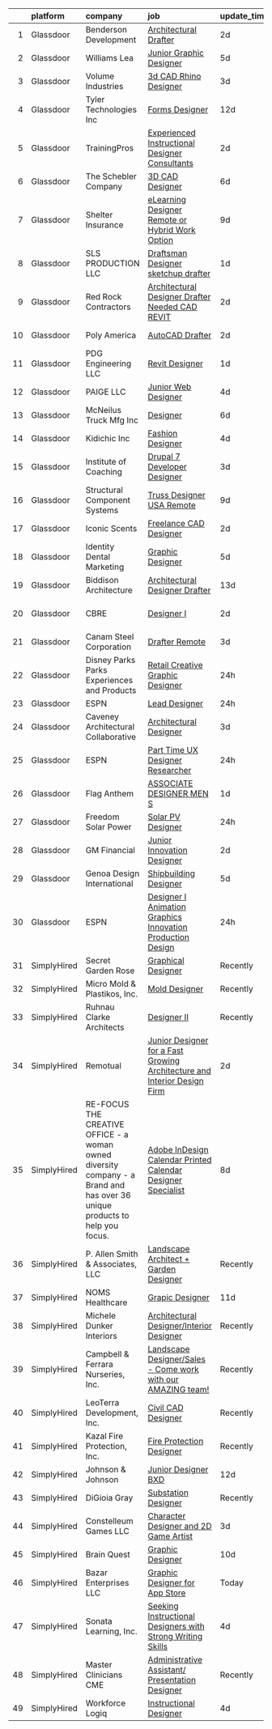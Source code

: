 

|    | platform    | company                                                                                                                     | job                                                                                                                                                                                                                                                                                                                                                                                                                                                                                                                                                                                                                                                                                                                                                                                                                                                                                                                                                                                                                                                                                                                                                                          | update_time   | location          |
|---:|:------------|:----------------------------------------------------------------------------------------------------------------------------|:-----------------------------------------------------------------------------------------------------------------------------------------------------------------------------------------------------------------------------------------------------------------------------------------------------------------------------------------------------------------------------------------------------------------------------------------------------------------------------------------------------------------------------------------------------------------------------------------------------------------------------------------------------------------------------------------------------------------------------------------------------------------------------------------------------------------------------------------------------------------------------------------------------------------------------------------------------------------------------------------------------------------------------------------------------------------------------------------------------------------------------------------------------------------------------|:--------------|:------------------|
|  1 | Glassdoor   | Benderson Development                                                                                                       | [Architectural Drafter](https://www.glassdoor.com/partner/jobListing.htm?pos=106&ao=1110586&s=58&guid=00000181c804600cbbaba66238c8ca7d&src=GD_JOB_AD&t=SR&vt=w&ea=1&cs=1_dfd81fb8&cb=1656918139248&jobListingId=1007977629813&cpc=273888D55B4D9BA3&jrtk=3-0-1g7408o1dkbma801-1g7408o1nkuhv800-03e87549b668ac46--6NYlbfkN0AtlW_omU2Xx3W-19HQ_drmTKCWebiHnmA5lS5PDL5G8byyb_cVqG1ar0xvhWtbDQ9PvLvT8unEUGJ11DXcds3dCz97o3UbsdptjfrFzByw7m4iLLwyLD2qunRyJJxM14joxbrAbLXJxI24P07JLJJJ8carMxvZmZNDJWnEm4iNYZNERQXON_2l3OEq6qOfMwDkSgtxfgQrVjn5y6ECL9VjvyAsRvkaH2_m2R_BqXLVDKVWa27IxKKdxgeYepY-RJuAc6IclpNTZmfngumScolE5OVheSlcqXIVWRD_-kw45ReFUWfun09IpG2sJPNeGDqxcTbg8_dijKuduYaxEYQSN3vu9VKwT8iz6dCToh0w88ko-hJr3GLalulCBqhBPi_Se4C1kVKb4-T2T19jL6imDUwB06rnInogVNKyaztD40xNkJZf_Lcfea7T36gnc0IKo3t-MjizaQFtiCe-N_gN-ojadu4232aCTi1oTN4C2k5hMKR6bjZ3NbtJIa3ZF73sxybYhi0ZxA%3D%3D)                                                                                                                                                                                                                                                                                                 | 2d            | Buffalo, NY       |
|  2 | Glassdoor   | Williams Lea                                                                                                                | [Junior Graphic Designer](https://www.glassdoor.com/partner/jobListing.htm?pos=125&ao=1110586&s=58&guid=00000181c804600cbbaba66238c8ca7d&src=GD_JOB_AD&t=SR&vt=w&cs=1_0562bc2c&cb=1656918139252&jobListingId=1007969808757&cpc=654405A9B1E0A9F5&jrtk=3-0-1g7408o1dkbma801-1g7408o1nkuhv800-053d4a47694d9499--6NYlbfkN0Afw57Q_E86u0n5pDRa3a1ggl-5Y7CLs5OS8nOb7Upq0HshX7XhsFt--UHpKLA3rSJLyTdBv9_wVCJX4_NcCq1HVeYNO4S7SUWHrIN68bpj0rWiAQSH3ncY3oYC-Xw8rD0vh_SRk5YH3z0Oc329qI9UBR0Ca7Wg3SNHTBd-5sFrneZpX1SLS5-1DlzIzgiXJMW1CTVOhcy_PhaAyFLuCEDxb2P_DaRf8A03T44juT2SjeW6eorPR9WfP9w8s4arqtMjAlwN63H3T32MBiZ5uRRZ4IErKNpUdnulXsaVEcACiqzbN42Je54LyHhH0xo4vBb6OyvuG5JMioWekzxGHooZX-DzBaZtTgUNuOhN5qNrQweNQwGz5M8gwBzWH1Ldg5-6qnSyokpqAnRqU38osufNYWbRDCoetGRgRUkG6pnlanEmg_szfIZtG05sX9RITiRIqzbSXE1Y1GRAcmGf4lIQKnMXUwvvvIW39k0iL9pNW5WorRpGYlYsRDki8Z6SywXPFkoU_tRTclHvurN8-UkVnCmISizpg5MB-WnG7V2B-aQxg4ICGrqkceBfvvCIEg54emesWjtte1A-WvDYmhMPaRZEbDfhyf2LS9Q3N6Ch3KbCL99_xSNWcE9oAMUFX3SLj3LwFn0XiMv14lD2VGFWvGkT8gOLcaXd-T7cDrf2VOvctQoVS2ry-d9m78D9vry4aMTXAhjmJnMnMIKmJHIof0rvsBK2cwXvrVFo87i7G1A2gjgJe9A2)                                                                | 5d            | New York, NY      |
|  3 | Glassdoor   | Volume Industries                                                                                                           | [3d CAD Rhino Designer](https://www.glassdoor.com/partner/jobListing.htm?pos=118&ao=1110586&s=58&guid=00000181c804600cbbaba66238c8ca7d&src=GD_JOB_AD&t=SR&vt=w&ea=1&cs=1_20db864c&cb=1656918139250&jobListingId=1007973329376&cpc=C3517E2410EFB392&jrtk=3-0-1g7408o1dkbma801-1g7408o1nkuhv800-8c2d2d17511d5a3b--6NYlbfkN0BM9p8NquiIRslE_MtfCTmDCzs5dxqN04v3tFcwJBPwTV6jP-Cm8doPJB-sx6YnDgOPyWLxUvytiJInFtBI4kxKgpvnXSuNgEpNoyotobw-v_AbIr8aKETw3HKlxIcRIFYIBrBHJSi95xcllT6YhjrhjEZejWhSnIW2AzKBs1ZXoQ5S3N68zjVSpGY8GgIIoxUe_a2iliaXXH4JIED6NHFgKv5W3DktBqTqrzwBGyX_kQ_HAdpRz3vEdiUg56qzFH_-LCp0TYtaR9-DV7pRzdHjmvADTsuPidtpOxA4DtIvHEgZjt6f2h6LPoMouda59hcScEDJTBYpzm270wbjFDJ7mFTR8ZHcU0iKHH_SjMfr_EBI5p8q0dZI2YMq-d4uK5TQKOwr9cYBw2geQ9Bxz1fvF3DLH0ceu8cWmPIVDxPGGsJJBpk9yVetwOn-adn2l_d_2QzpLsN_oebdIpnXynCtUyYPwwJLnYXVzSFWe3wx8001T3agLS_lRBU0PRh98wF3Drrswb-Na0qqQ_ZOQJfW)                                                                                                                                                                                                                                                                                             | 3d            | Gardena, CA       |
|  4 | Glassdoor   | Tyler Technologies  Inc                                                                                                     | [Forms Designer](https://www.glassdoor.com/partner/jobListing.htm?pos=116&ao=1110586&s=58&guid=00000181c804600cbbaba66238c8ca7d&src=GD_JOB_AD&t=SR&vt=w&cs=1_729cf6ce&cb=1656918139249&jobListingId=1007954872380&cpc=281FE6ECBEE2538F&jrtk=3-0-1g7408o1dkbma801-1g7408o1nkuhv800-58d640672f9a0a04--6NYlbfkN0CeE3Wp1M-8tH35RiH3f1Z9bIMggqs9mWwktycFHRXbIf7vsqZ4_y01WCj-t8XukpLVKxMKVCXt3LZwEt6xNknjX8GMCcwP7HPso1GcY6FavkqWOQK-SyMTZOG57uS62JgVjbfkaDNxkPaYZZb1xwXnoxkGDD6_abDWIbz6gZb9h9tIv0fnE9p_sAKqjMEPxFPtNTy2NiP6XBDmvwn6ivybgls1s0qOurK8QV_ulKbrMSTLuFp09L5Uk4ZnSSaj1CwUvtUO8rUf1mOyFLL4znVEFITC2mTwYGIVzvv3jO1Wx0SIDlaQRUFyUsyzN1Btzw0URJyLHwK7_Bxj8Ht9MzuEYB_TwFBaBKKNqEfUMOmFG43zuzLtZ_9_rgSuXIHpLmI4DaC6M2PB5m4WmFspsK8c82BiYiX04SO1uwtuAmN2TdYyyHFF-nqN-T8ixWc2cCjN1kGCqk5X7HrhwMmI2MScVnWZGwKvRRxtA7RIOBXYdUF9hon3ZzTYdl1h5XLyK6A2AM1S0pc1rHLKAbd67rOJKOqJQj8Ejwg%3D)                                                                                                                                                                                                                                                                                           | 12d           | Yarmouth, ME      |
|  5 | Glassdoor   | TrainingPros                                                                                                                | [Experienced Instructional Designer Consultants](https://www.glassdoor.com/partner/jobListing.htm?pos=126&ao=1110586&s=58&guid=00000181c804600cbbaba66238c8ca7d&src=GD_JOB_AD&t=SR&vt=w&ea=1&cs=1_dbbc45e4&cb=1656918139252&jobListingId=1007977043393&cpc=EA19F5B90D514204&jrtk=3-0-1g7408o1dkbma801-1g7408o1nkuhv800-3057115c600563b0--6NYlbfkN0A02nZY7gyQpIz1jIhta4YMl8vMcXaF_Bn9ZNq0UQBvL3OydLdWmJiK_gxk2aZheTRlsGXJ5adKEQ6ATTFIFIEvwBMfjDW3UOyR9x4gPHQjnOm7OZH26BmVRmgnF0Zc6MnO7ckliRx9s1JOZaiwPQvgh0eWr6gjW6IN0dv8767Sq0Drs20_YN8QyzO3e8J3-zaOZMFuN78SUp7YZemxaH9LNxoT_hzbpuPch-BUmL4XlX4Ps_oy54AlqG3vhdS8YvPO_B-puG5Tvtg13cTP3i1bBLkO6xOylI6Ij0HFO1f2YTKKr9YoXRlIwjFwjMPdQ14SWmnJUCukB8WvLkNmC1QFCEZv3ko2WTU80fAV8zG6pb2gvGr5jrHZtWpVRHzPdek8EYffqS0DoA2d8sJ5oT7mOnOpz0LljqzGMK7Q3v8gkAbTZRCYDWxKCYPPN0cp1djoe84u4m0pWcn3NC9LwUe090jMsDhLS4FDj3GQCxRaZfNPsNlYlaecQWmXArrmTmJjBHmny5GzmHDGC7bkYixJssdwN6K2E2k%3D)                                                                                                                                                                                                                                                      | 2d            | Houston, TX       |
|  6 | Glassdoor   | The Schebler Company                                                                                                        | [3D CAD Designer](https://www.glassdoor.com/partner/jobListing.htm?pos=104&ao=1110586&s=58&guid=00000181c804600cbbaba66238c8ca7d&src=GD_JOB_AD&t=SR&vt=w&ea=1&cs=1_9b3b53f5&cb=1656918139247&jobListingId=1007966661740&cpc=9E2D42C2BE7EF0C8&jrtk=3-0-1g7408o1dkbma801-1g7408o1nkuhv800-228343cffe269050--6NYlbfkN0BbKFwzzZ0yLSQjqY_WE9nX1AjSW77FPvXFQZAp_vA_bwF6DfsL4Ag5q9JFx5VnN8K2ge9TvJsCKr-gxBrOCkMlLmm2XDLJU-bKkTUdjioD6Wpo8ePW-y4_6esqQUqNAC6kXcte4f1JjnZOfWiQhWqF-5cBDaQz89SqZsSoPRA91HIsMjvJurnxLRkcbr-gBn-jevvP0M6BLCxyWYz9aW7EoTna7cUvgqIw_MH5VNwPOKXdYC674UrfGj31QtXcUN8l-gocn5XBMNnBmNfMJSamBgSjlLs4uCyC3hH7Tmq-dnW7ER7G4MOCx-cqTuXBwUFqWVoCu7v8yB9pAK9poIEGqAsst3gre5KVHJAEO7nckz-gpdn3ZkRcw5uld1fG1EF9OX2SAanrZlpi2skzHtqB0mrv-N_Cec1ybZ7O1Z1rF0mGGN8Akp3gHNvw9kU5I9_WL_g45cpGIMiZqFWKQTIOfhnA-dV4rMIaduxz1pVXkr0OVYDgZvIKOOMzZ0QLpJ-aC0AoQokyAZfkaYVikxSWIWeY3_rUl-mEDwsdj3hNqIvj2v7h-ikHIczLYKlM2LJDBt3VmAoDQ2q5CXwedZ2Wm2YI2oAWtU43T6-K1WtYGA%3D%3D)                                                                                                                                                                                                       | 6d            | Bettendorf, IA    |
|  7 | Glassdoor   | Shelter Insurance                                                                                                           | [eLearning Designer  Remote or Hybrid Work Option ](https://www.glassdoor.com/partner/jobListing.htm?pos=103&ao=1110586&s=58&guid=00000181c804600cbbaba66238c8ca7d&src=GD_JOB_AD&t=SR&vt=w&cs=1_d7081cc0&cb=1656918139247&jobListingId=1007962257308&cpc=8DF5DC7CA76183CF&jrtk=3-0-1g7408o1dkbma801-1g7408o1nkuhv800-3888a1665dc2ad01--6NYlbfkN0CUckSF80_UAOhu1P5binJj0roGM5qpzQKIeJexlk27IhP2J-RD8E_n73n-92l3hVtRgW-8Lv9sFUe3HJLfJWBRLYdDS6ySQsGodCXo2lCoF6cBTzImH1ghppfKuDOmPO2q9tNhjMZ4XC2_juh-ZMwzNS_c-2VOb9VZKvc3wBZ1FRo6qEU16hlUBq9RrX1cxodUydasOOn6WA04x7blwWsS_Mm5no50oDRpBR1O9PrB0Bgbec6WMtEgkTQ_kH0wsDczlUdvoX5krcqrMVM62trBT6aqtGZFz5tobmjPmTYaCB_rpaYq_KkRfIwtjmdnp1PHceH97aVkBTI3-GeFEr9p36TaR2OemMzh9eeQ1vXs9uP9BBrTPaEiPwtvZpgUKq1kVzp7SxkDMFR-mBgyuoA6qeejUbvUVaV8XZ6fgCvGrjzcfY6NB-pg7LGMqyfbpj0Uq0zS2U4FUCz23DItrPamMMYElPi3qKSbEXppUWNt30e28HKahTbSCfwe6m-RbUvdK0EsPzPivHjWgLkJMOrdrkE2xVhwH2xZWW0x0RlWoP_Vor-sskVu-s10Wnt_TTx91nZXKzJsYOATvhBsOtoLlCmGa62Blmo0kJW7-69HCunGxP3JbUjy_lEA5FWABEuDvUWBByeILjYQA1-wc2boOfxHQF3G0Ow%3D)                                                                                                                        | 9d            | Columbia, MO      |
|  8 | Glassdoor   | SLS PRODUCTION LLC                                                                                                          | [Draftsman Designer  sketchup drafter](https://www.glassdoor.com/partner/jobListing.htm?pos=111&ao=1110586&s=58&guid=00000181c804600cbbaba66238c8ca7d&src=GD_JOB_AD&t=SR&vt=w&ea=1&cs=1_fd93bdfd&cb=1656918139248&jobListingId=1007978729863&cpc=C0B823A4600C5955&jrtk=3-0-1g7408o1dkbma801-1g7408o1nkuhv800-955391a9d1e9614c--6NYlbfkN0BdDHiSlq2TKVYTvK036ioTcRDjelCKzvFOpLFiF--0iXrCtLHoAIe2vYj347kDOx5zsodU5q5e5MXUvjq9L9cV6WnAyaHK5Xazn5qwLQ0rD9e72azffI98BRgaZ6IcRvtmBR3dmGgx7znaTLYDlVmqE4G38DUIpO6IvM2CjmzpdlkJd6lnVkuB8V4U_eFsrjsZK1Lf410KGGRPhMtz_kO1WvbARPJmXerb8k8siyNzzlAlG2RqO_UcTDNOcnLcfAYQlWL8vOekeuEuZJxvsQ7YvhWVCYNJsC1sdiWm-asYs30RWU6ZDgbXg0g899mLuOMuN07pQTlYqXpTvC32XdHn96xUV1n6YRef5eoLKyd0oZocdRLxRZ8Obt8dH7469YV2wNtWiGkCEHE0NhERlzHUpSKW4nm_ezuPwNBCyYSErhry5yWKdEIL3Dm2SLtuHN1KNGbzpOhKhoFnHkdltTr3Z6gn30P8apRJlaBE8zgFMdrlFnklHw5hgLQ_pO3KXi0CKJhpVBWudDoMLTdKQori)                                                                                                                                                                                                                                                                              | 1d            | Las Vegas, NV     |
|  9 | Glassdoor   | Red Rock Contractors                                                                                                        | [Architectural Designer Drafter Needed   CAD   REVIT](https://www.glassdoor.com/partner/jobListing.htm?pos=114&ao=1110586&s=58&guid=00000181c804600cbbaba66238c8ca7d&src=GD_JOB_AD&t=SR&vt=w&ea=1&cs=1_15a60b37&cb=1656918139249&jobListingId=1007977413539&cpc=83BAEFB8A33E57F7&jrtk=3-0-1g7408o1dkbma801-1g7408o1nkuhv800-4f2b3fd6348d6836--6NYlbfkN0ACu_hgM4mYOpGjE6TXudS1eLEYdlotK5aSiNrSIRlNjsl06Sth5X-HpGfU1044nNwN5Tm_jcD8_RxA3zZQKN3EwsUlG9yfCuc_mIpA4cBg1I477zspXV5fJQ6dFzGsDNWj9AoIzUDeOBdeYQftoh-pfWrwjxpGQM98NuZTGZkL2jfZEr65ahBSQhly8bnTL7BBuu-KfNmAAg_uGyqrxpkeFw2V7mqeRzCG1PM4p0LpQKDRCCaeQ0ZJPuymPq-iEi6uHGgmrW4nwlnNBcO41hMJVK8HjyovwcQ17dREX6ryyEat4MTkJdEWOefijbS36nJcDb1-IlJ93Zn4Qnio8zXJPW5FRTTDGOaVdQl9ysOCJHVnhdn7dGj8IMhoGE1pTAD7zVT7SXP3deMheBXDvrs8dEIKr2LzvN2E38Fc9w1MbNmwTL_MvSQ2OfL0EiZIu-3RFxqz8zXFkhbCo3WzNeCMZgq7dGvqbHHyj5JxzJ4hYl-FvphOYGaJxyj3kuThsmdPFqiJmv5awQ%3D%3D)                                                                                                                                                                                                                                                                   | 2d            | Chandler, AZ      |
| 10 | Glassdoor   | Poly America                                                                                                                | [AutoCAD Drafter](https://www.glassdoor.com/partner/jobListing.htm?pos=122&ao=1110586&s=58&guid=00000181c804600cbbaba66238c8ca7d&src=GD_JOB_AD&t=SR&vt=w&ea=1&cs=1_620f091e&cb=1656918139252&jobListingId=1007976837420&cpc=F7A2269C793D5877&jrtk=3-0-1g7408o1dkbma801-1g7408o1nkuhv800-1eda0cd1444db63b--6NYlbfkN0B4nnNbGezqHCfGyX-dgjCUskYRjl7oyGDeYEFNOuB5bgk8xoT48g2N-7wwjRO2bULkq-mgcMDt0EHxQ6cV6EOaL-K9fSvSjt4BR5v_mlIfrTvVpeAlCXTQ_yUbP-dzkQ1P-UALgndAp9tBTLA7S9f0puIfaLIhYZqsFMFtf7orpiZNpggmztrUB0FQC7AdCCOWipzA_J8d69NhesemPwOQhwuRSOqBxOOLqay9mRpAwu_sbdwUXcl__Ml2fWoyCEBPWD3R1ssoEc0IG2yUpvp3TzG2Eg9loZt3ThgQsLmXbZZP5PPo8Hwfk0sulTqln5kvpkqI9e7sSar0iM8RSihmXLX1Bc4Sk24j0RFU1CSxpZj8lzZwm7UWosv13VwIe_QZLEp5UOdQ4x1cchDLZcHXF3SAo8AYwAyIsrTvo7es0w8h87tlMWQFBTr2S0uuda05Gmwu5jz62PDb-iznbKl5OLSyeu3y77LUxwoA1iftNdM6mvUbERk0mePQO1OsbDE7M72I-pX5sw%3D%3D)                                                                                                                                                                                                                                                                                                       | 2d            | Grand Prairie, TX |
| 11 | Glassdoor   | PDG Engineering  LLC                                                                                                        | [Revit Designer](https://www.glassdoor.com/partner/jobListing.htm?pos=120&ao=1110586&s=58&guid=00000181c804600cbbaba66238c8ca7d&src=GD_JOB_AD&t=SR&vt=w&ea=1&cs=1_78fa6ecd&cb=1656918139251&jobListingId=1007978571837&cpc=39A4E8CE329AB187&jrtk=3-0-1g7408o1dkbma801-1g7408o1nkuhv800-84e7e23767aa03e1--6NYlbfkN0BHIfC1zsKGIu0R3teaIu8liT7fbRNLaQeDQfcPJweUK9uUr5EuWDhTByiBL9vJnnbn7oUsCHGEgRDCeUHNLTF8NWpiSc1dBI0BnNLTlvJgsMtLLN_uaBQx97HcY2iubvFSiyccjfQ4FE-8PioKFY8qnTmsw_qz9KnKhZuKvH4eTvWTM85ydss0d7D6K41dpHwbg_7qPzwnfCu54soVsgIG-UfWQk2KJ7Ebmj-0hhQ0cgo3Z-L9ksIzvOMTqiWoGFVav7PlAr_ldw2urkfn3fN7Yr1o2EeACZuoB7VKouR-2YBOlSXm88dWwfpuA7DL7J4liUOuK8h_O49_qPp4XHnqCAITgFfPZvL1RnvN3RbNUl7OhLjbODRTPdh2578QoeYmSvMChynuYSlWnlNbqcJAHqWESSL2MyfUsNT1YuAsbygAml3M9ca7vkQT_sXo7K8LrPn6Nrdp_3gP2BrxqrgIYoSHuRhHUbTkt9wm4dcxYejwsF73ami3)                                                                                                                                                                                                                                                                                                                                    | 1d            | Remote            |
| 12 | Glassdoor   | PAIGE LLC                                                                                                                   | [Junior Web Designer](https://www.glassdoor.com/partner/jobListing.htm?pos=128&ao=1110586&s=58&guid=00000181c804600cbbaba66238c8ca7d&src=GD_JOB_AD&t=SR&vt=w&ea=1&cs=1_d13640ce&cb=1656918139252&jobListingId=1007971053882&cpc=C4A69CCDBB3B9599&jrtk=3-0-1g7408o1dkbma801-1g7408o1nkuhv800-73b2aa60a689d6f6--6NYlbfkN0Bcjj528Dy1LW3oL-pukkcHmmPA2V1efSVPw-U-M28mT0pKb21cFqvxPVrEIRVxEBhbQd3QSRAi2jQNRf5IL7_cEjc5D_7M8vAuWiMJDrdA15UMknI95OR4HQP9MzjY1YAPT6dz_nY7JL7qZAFuvwxHi-rv1yNmZdRVPc23TLlp1obOFdmjF1WNcay7jj39QxVvZ5fN6O-LVe8p5Fa9B8Ghc0ph0eJ_kDnuCGitsdkbudbjUuh7YBzAZxZCrcbhK2RRaYm8QhiSnfnrmWBRFQie_5Dm05i_EwtNgGdRnJ5nZEHZ7doZTJ91dtBetvgkWaCorK5Aftu6ZPrDR9iMbt1HW57FRXrJ7yzsQomuS-2VpZremDsCl7ES_dpvaZxBlIGz_cn-Oeh2Sk7NljWMpY7YRsZn6kqNSWf_1WwuXP48d1qbHYSMTpCCfk5RGS9OAZPhQDfHf6J_g_0RUpu30-w8jPSnOFkzrGXe9uN9ewv81jBtLu0orJLY)                                                                                                                                                                                                                                                                                                                               | 4d            | California        |
| 13 | Glassdoor   | McNeilus Truck   Mfg Inc                                                                                                    | [Designer](https://www.glassdoor.com/partner/jobListing.htm?pos=110&ao=1110586&s=58&guid=00000181c804600cbbaba66238c8ca7d&src=GD_JOB_AD&t=SR&vt=w&cs=1_4727768c&cb=1656918139248&jobListingId=1007966663345&cpc=1F0B4AFDBDED0904&jrtk=3-0-1g7408o1dkbma801-1g7408o1nkuhv800-dad3a371d673ba88--6NYlbfkN0B_uWiDLVYHjQq5Xw-HR6SjakKTnafugaKV-65RffS7lpuvyIU-WhnnUsSYOs_dyOrVttAZ_6-k1d8rurpdd3W499ihjeHnBiFNyYJjQR8Yqd2d2YR1i9VyIxxRhI6SbturRZL-hzqz0y7zdbm_XgEAWWvRGY5qNUYHZTE7wd8K5AGuK5BXfD-uoTeICqwc3Vbr1Dyfdqjhj6vQ-MxPhpTHrriMLbFobuPT30ZISofIcf__-YKRa_WqJ6wr95C685EYhQmZPf0Igu-N1uLaNHOgF9Lk8zhUb1yFQkH2ndiW8qFhddvHuHJUHu5wPNhnQNu5Yh88_L5j-O_n63nUDc_xfMuNlKkWeTS--nQ62grBQzfBQ_1_F4lWJqNXacx3OlN3VHpev-xKhJ4AnBfU0Xk14hnlOewYGnNqrXzinXA9x8x5k8DdZfSGqS1PCReyLrMhEnebAySfmcrS3P9r4IURqiyhTGtpPqj68nOdfj9vwX1P3mT2wXfIb1SpbofJJLGKX3739e-f1bQwasnHKFjjveRKZWNGSXWshwSQadIMvhJSoT2dargRJGq1Y-R0KcjH8QhQbLFNSazXSVWDscKtKG6hsXo_s-K8hOLHF4TVaw%3D%3D)                                                                                                                                                                                                                   | 6d            | Dodge Center, MN  |
| 14 | Glassdoor   | Kidichic Inc                                                                                                                | [Fashion Designer](https://www.glassdoor.com/partner/jobListing.htm?pos=124&ao=1110586&s=58&guid=00000181c804600cbbaba66238c8ca7d&src=GD_JOB_AD&t=SR&vt=w&ea=1&cs=1_1e4ca61e&cb=1656918139252&jobListingId=1007970222840&cpc=5E31031E1AFF45A7&jrtk=3-0-1g7408o1dkbma801-1g7408o1nkuhv800-d9f28969b9bd968b--6NYlbfkN0A6YMi3eT33jJ4SkHYjcqEWZSK7mpERiYvCeR39ukQO0HQujD06Gz8S-diWvdIC72TFbS69zjs16o0PY6aTSV1u1E2_31CRAWlocTKselJC2tqhtjqejxC5ZIoJYbCpnlT844Ujit28JxARW3rZi6zvCa3NT4mOUhOb7ddxEB2TNrSKaSX2-ZeQXuVb9lLYunTxMwXK4JiX4HhM6DAKEBEudd8TWx2yrgLbZ0IWDinrSBCZDGYImXtgNvQ4Gnr5LAXRwmeKH8jHk9-BVeea3KVloEXMKQJYBkYa-cUWJCwsNYUTpQQMovkCHhdntUPgCydqDOEWSRl6WF42TmKGtDkX7phuNIrMwxIJXKQSBDlCxbn36kifDKGmwPVov0axns8AqRJ2GJwecrImlJgnz7c8-ZIMDJAIkmc6IwxyERnwGiHjIj81G0vdYFb3kj3nfvtb1N9o96gQzUAZqk9QH_tdABzBHSwu0UqI0hZR4viAx47tywi9817N)                                                                                                                                                                                                                                                                                                                                  | 4d            | Staten Island, NY |
| 15 | Glassdoor   | Institute of Coaching                                                                                                       | [Drupal 7 Developer Designer](https://www.glassdoor.com/partner/jobListing.htm?pos=113&ao=1110586&s=58&guid=00000181c804600cbbaba66238c8ca7d&src=GD_JOB_AD&t=SR&vt=w&ea=1&cs=1_736a43db&cb=1656918139249&jobListingId=1007974844312&cpc=555ADD10F5BC937C&jrtk=3-0-1g7408o1dkbma801-1g7408o1nkuhv800-8838ee0e36546ffa--6NYlbfkN0DdLn5tXN_RiyJSiFodarGZFJKa8s6F6AK0THPBWp05MTMONey54h9e1aD_pPtO1nORsAKOoMHAogIgXpOreBgViJAVe2JgOua0zqFXhiAfp-s6tyIVMqfbItKgerDjg6PBWGCxAmB7YGlg1vHuMsDAYFw06GGGIfXJX_0tG0dKhLz0PHa-RHgnqWH-DIawIBdthGLOIf79_Gagbn0TWjxM5xOrqbJZL4fateY4QiUz-BWMm2GUFQfphMFoLMvNpeSWKqoFX6eZEAFekqEWu9u2k8RHnHFDYK9yedap3D8uUAS-KMkAGT5ffK5ILu-HEYUafNOwbIHXFHUGDhqj92kfbeDjTPjYAyMlNZT-eoTelS3hYsgXG60hLp4jB0IdLh-4eQz-6Yv3FmXaXRarn_dphOAhBMLe6UN58XGnW_e-uAwPDTAYoylds1lOFJikclr7w3JcUhFaaIXdrtNTH7czEjVCgRXmB12Iv73IxqqR3KDhsuKvKIg7hW7nA6mt286roFxb2zSyEw%3D%3D)                                                                                                                                                                                                                                                                                           | 3d            | Remote            |
| 16 | Glassdoor   | Structural Component Systems                                                                                                | [Truss Designer    USA Remote](https://www.glassdoor.com/partner/jobListing.htm?pos=101&ao=1110586&s=58&guid=00000181c804600cbbaba66238c8ca7d&src=GD_JOB_AD&t=SR&vt=w&ea=1&cs=1_16f4637c&cb=1656918139247&jobListingId=1007962003312&cpc=E93804F4A2E9D4F4&jrtk=3-0-1g7408o1dkbma801-1g7408o1nkuhv800-f4fe9319be654c32--6NYlbfkN0Bzs9VZh2Oet3UeGSYHxzAlTO_AQ-IQ9l66LeGHrYoP3wv4E8GrsxRnH-WVnHjokE1ETKrQFdYTCQT5X5f8QfcY6L3uF7SU8_wWQG-4BsYMlhs7t0OCF2FMqNKFOH_4AiQTeLMreao5PGsLHArbJdMvMge-o_APFSVpzGySNCzoz0YJznjs7l2IXKSk_vIeomYCYn6osPkNo4C5oUum2iLLaW4ugQFoxFjL4Cbxj5bIpffUZChnk1cvVhsLwC20QdO4TAMrdpa33ene11keRaxpDKMo44pLnZ9ifwqmYS1BrudEPdqlxkQXKwrC7lKsG58fGzaOUkHtgjW0iXLPp5Snnnaf_JRrymNJwFYUUfJD4rKRpTMoIY_ls0XrZRhbj6ceeLzVbvtWrtWVpBD-koTaoGQPVGG7091jInn0KEE8EFKrm10gQgPs-ONAYZm-dyBUQ2diWlUhgsDlnQjCmrj7vlchYDlfg_HeH186p7FW2MPs96r1aRUlDmLMJNmAGipSFFhCtKVuUrvFqD4d5La2-RJaEgJoXAPSABZTzwmQn94hCivmt3ZFkcgI_iMmwhe4wlQELiXL-fo9vZoBktqpp4m1HBEYZ07xo1z6L6hOGg%3D%3D)                                                                                                                                                                                          | 9d            | Remote            |
| 17 | Glassdoor   | Iconic Scents                                                                                                               | [Freelance CAD Designer](https://www.glassdoor.com/partner/jobListing.htm?pos=117&ao=1110586&s=58&guid=00000181c804600cbbaba66238c8ca7d&src=GD_JOB_AD&t=SR&vt=w&ea=1&cs=1_f6704233&cb=1656918139250&jobListingId=1007977256894&cpc=39721386339D0809&jrtk=3-0-1g7408o1dkbma801-1g7408o1nkuhv800-b03c68fd4d96f2f7--6NYlbfkN0AO-lx13pzomzdSppJUWL3QXsQT8oyFk4U4LWH8QC50CrDq5yYFSZNdycC4mqgXh0lLdNTQbkfPq9E8gbWN9wcbGkCNVeKOmkSvNR9m6Wb9SqGGFEKmpIA_88TFgczWRrqq86-5nk_CL1Gz67ckn45S9tDsAzMiwNrnGIQ2b3WTKnxszca9hU5KueKJtUw43_eplKXObgLONvVqkPMcA8wEeIpiNThNvOeTwaoOFS52J64jojT-LQnR3k1gHRyKHhoFCJA8z2NhOTLODLpfrZBw5Cpnyv_yNHBIP-MkDvJs0CDMDAL-xrXF-pDdY65RCPISnFKSdVZbRWkEwuATSLDnpEL9i10W6qN0HbFaxiQxzWFyvsY5yhCxwf7BfE0x89G8txHrI6muqgZBZgIqw9AJOhly3oWlSa4J6KpPfM4iFMyWT6BDZ8sW1kN4GPadYDPlV2J-pcAdl1G6_aNsyCzLt_7W0UR169LNcMAOZeq5JJCn1Av_aTRe6nLB4DM1dvwL-SiI8PCl2Q%3D%3D)                                                                                                                                                                                                                                                                                                | 2d            | Beverly Hills, CA |
| 18 | Glassdoor   | Identity Dental Marketing                                                                                                   | [Graphic Designer](https://www.glassdoor.com/partner/jobListing.htm?pos=127&ao=1110586&s=58&guid=00000181c804600cbbaba66238c8ca7d&src=GD_JOB_AD&t=SR&vt=w&ea=1&cs=1_e978af95&cb=1656918139252&jobListingId=1007969164108&cpc=AC285F3A3ECA6BB0&jrtk=3-0-1g7408o1dkbma801-1g7408o1nkuhv800-30ada088c0fad619--6NYlbfkN0Dr78ut6cohwPRRl2eH2TnUoEDRRoKNJ8Biv-eVx751-KUhonc7jgzxb0dtI1WzXBrd8SZhZ0cvtyTgnFD71LIbX62Z3oom780UIscMk-R-Ts-5eaAuLfu4BID4ixPXDxZt_8n6xHOL6vdQ5zstEp7h3tHVBpsjD6Nij9Lm35ClEPnfzj2MmwHaKDatIrX2XKHwooshIxF8yZ6gycNYbUoaUhmGIiLARHNSVDkif7gAzIstxmzHRhD4pFq-jmcOhpiXlIbDXS-9jl-Rv77Fk9DXsWj98IlzEKb4y6-uvsFRmmPAOPI1mjzpzeS2cvPOWR2lGKtP74TemZjV5U7laJQszn5mi-as2AKTjTs1vLpD2P8gG6XnyQYPZqLbyY1BZcrf0SGBsASckd34Z0CZ7Z92j1YkKgQc9gGu5sDDRbY_VJ-AEwnF3ymKyDWkOHuea9U-yueMROLZKxNxpQfCkCFJotHRlK22ur6axGP9SW55Pj8uaHxqcF62)                                                                                                                                                                                                                                                                                                                                  | 5d            | Remote            |
| 19 | Glassdoor   | Biddison Architecture                                                                                                       | [Architectural Designer   Drafter](https://www.glassdoor.com/partner/jobListing.htm?pos=129&ao=1110586&s=58&guid=00000181c804600cbbaba66238c8ca7d&src=GD_JOB_AD&t=SR&vt=w&ea=1&cs=1_214c1a02&cb=1656918139253&jobListingId=1007952005232&cpc=6193B0C32834B022&jrtk=3-0-1g7408o1dkbma801-1g7408o1nkuhv800-b129093bbd5f6e04--6NYlbfkN0ACoehcYGNRRzKOnNnnYPrUqcTNnCB9eMWejru2ZuklykgwK34hsmeZxHIr2XZYb3c9Kk5-Ai_tRbRh9BZmeaz1Jui3Q5za6zBI8cvJqbFw0DM6LuougH5tcHsq9JWGgteCJeNoUISAuD5CAp_jhGGQFN6hMQ63i5x86m-6iBKjFBVswQL-rx9pglQhuXW4_lExWxYkDh-R_7HW-kiZ0dZSHRLcU63davdflJtRbxPNwBfOmDS7kTL5TUOlHZJvW2hPU7hBXnS1HBXg2WViEmYxyJ_a0UGwvu8bWeKNBMsm4-L0-fu5at1UOmzd_BfANUnjUj6n4vkE2y9ViEXCMZENFE9JIDMlNEFaVJJqlD2NbTY2seOsYYYSblkqEEbAKchX9OGVqfy2zn0ZaNyg1oxgVHWvGdMfv93pK8n-XhdmQAO-6KZqswuIafWByXaThtI5V9Oj-93HPUA_4fYFh0uYgIVjZl2tjHLeilykgdUk69nyKuMUArKYBMHLjZzKlVnDpWN7I5l-JA%3D%3D)                                                                                                                                                                                                                                                                                      | 13d           | San Diego, CA     |
| 20 | Glassdoor   | CBRE                                                                                                                        | [Designer I](https://www.glassdoor.com/partner/jobListing.htm?pos=102&ao=1110586&s=58&guid=00000181c804600cbbaba66238c8ca7d&src=GD_JOB_AD&t=SR&vt=w&cs=1_fee24472&cb=1656918139247&jobListingId=1007977530606&cpc=CFAAC3B69837D405&jrtk=3-0-1g7408o1dkbma801-1g7408o1nkuhv800-448f31afb0f467b1--6NYlbfkN0DIfMLMH5eMFB6047IPcht0g7S-IdG15S1-7iIlPnvpazMqI57TbRLHYiq67D4XJfWXYS7Fydwplnb-UehfPBpM3eBgQIMkFtcV6MRRl7qd20Bk6tZPn3jS0BGeiq1DUF35upO2woYO2ubMbWau8sqHUdnIbxQNjCrR-swqNx4POBPH6K55Q03mgBJ43s58oq1I7gWDB60Eqaq2rW9BZ3buSx_NPEqQhgkZiuiOvVByKvVBq-TNgjNUgqcKGYYXCIaZUqsT7hK5l8de3rOazPXYlDpliT6wzBJrWF7Eeby1IGSmt8oD82fE1gDmkevVqi7LQyqMiX_f51wdqWauJXx_d7tFmFRR7F3NcXxAXtZBFF6cnKsxShYQRwnkcvVchRIc0a3SqHAzfLWdN33IV7Zf5zCySRWlZo4UV5xgQ-iuHMU1z_GxEWdurt65TdpAogEziYYhS_0l5_qEkrpTfq0hBDoSiuTCX8t4JiBHD_HEBmC8YtM0ZbMo-A9YaaA2KKWv2JuEtK24V5fV3MbOXYQUEj5o-jlYuYo%3D)                                                                                                                                                                                                                                                                                               | 2d            | San Francisco, CA |
| 21 | Glassdoor   | Canam Steel Corporation                                                                                                     | [Drafter   Remote](https://www.glassdoor.com/partner/jobListing.htm?pos=123&ao=1110586&s=58&guid=00000181c804600cbbaba66238c8ca7d&src=GD_JOB_AD&t=SR&vt=w&cs=1_d779fa35&cb=1656918139252&jobListingId=1007975196549&cpc=FD1C1DA32C38CFA7&jrtk=3-0-1g7408o1dkbma801-1g7408o1nkuhv800-7b4ceccfae20e95b--6NYlbfkN0BAEkEmfDxcGS1dUN2EjYjJkmA_kBuCSMxJ2lr8sCVP3WUrVxP9GVPlmLaVGU1mfaLickJag-O6DBjlZVDo6Mx6jw9tEuGX9l9__PpHjRTbeLbSVRBazG8maV2h2fqMUPkAmYqW4awIaaGilXqtWSiupFeMeaP1_2Aqv1LVOnO-VxwpHw3t96S6mvu2oaJPcrHXkZI_rCstILTy27vd4kPwfPiD0o8DNy1IMTtktJJtXoxhmwNUqUvfrnF9raqlC30qUdFwHViStyhY3AZqSmaDXSf6SGqak-WF8qR0oglnW6CAVZFSnWGfG8wxqh09qOYJQ7ndyLVQfWCs1iwF-vAQM4ZNjqafwSvQB47idVsuA2bEN0vr0Kz9GmTOHeJvirg9MmphQlHR5-i2JJXuttlH9NNUnknthhPMouuwPIS1IorUNxVxr9TaJfH2dQc_HgsPgaU2y77mkJxFzGYKTY9KsGYLOeH2oCbKA1CM5wASRYhpW9dgi6a4o3BBKWJ0XyFOwXPSEjjM857KdW9ShiplxdfZznmss62V1A3jrGT4EE8bpenD5kX4)                                                                                                                                                                                                                                                                       | 3d            | Remote            |
| 22 | Glassdoor   | Disney Parks Parks  Experiences and Products                                                                                | [Retail Creative Graphic Designer](https://www.glassdoor.com/partner/jobListing.htm?pos=130&ao=1110586&s=58&guid=00000181c804600cbbaba66238c8ca7d&src=GD_JOB_AD&t=SR&vt=w&cs=1_96ded598&cb=1656918139252&jobListingId=1007980705496&cpc=FD1C1DA32C38CFA7&jrtk=3-0-1g7408o1dkbma801-1g7408o1nkuhv800-d35b96e4b38e225e--6NYlbfkN0DAFTyt7pbDCC2JPO79CSdi1dIb81yjczP5qsKcZIxgiRd1qisRd4re16D_VG3-wzUYDr5Laf5XQhEwICLqKjCW4I4k-9HZWHnBNYtgUUOdPCJjM0_IgzuItn-a6wvm3eIbghenVSWDTeLirhmeMDAs6smep3-Xw74PF5PI_OLlMbKQgkMzY1dCP8UM3syOnKrMQ-M1E2vguQ8sUriFMkVMjHweHWozjuohcnJKlMfp0CQGzyq1D-d86vxkyCDy8UFcknQfQgGWdVqeEEdlk6x9p_9JAHuYXj5rmOsv2_NkjsyM0N26gNN-jhpKvA_2MRkDYqcJSe-cDVUNtjGDJFHDWuqhQZ58-xiGv4-wj8j3V0Ty-XMzNH16tGvfCgUzVot9unwHH3zF516h0dEl2ncRFp7TumBW--Ro7bueoAGNqYjxgMdVQj-2P0mTiB4Rx4aeE0BxrXZwUg%3D%3D)                                                                                                                                                                                                                                                                                                                                                           | 24h           | Orlando, FL       |
| 23 | Glassdoor   | ESPN                                                                                                                        | [Lead Designer](https://www.glassdoor.com/partner/jobListing.htm?pos=112&ao=1110586&s=58&guid=00000181c804600cbbaba66238c8ca7d&src=GD_JOB_AD&t=SR&vt=w&cs=1_bdc296bd&cb=1656918139248&jobListingId=1007980701678&cpc=B6E9EE473EF69035&jrtk=3-0-1g7408o1dkbma801-1g7408o1nkuhv800-0ff5d4686217d552--6NYlbfkN0DAFTyt7pbDCC2JPO79CSdi1dIb81yjczP5qsKcZIxgiYm3-7g-689Ur9xqU8QiYHU6iGcbMZnJX7x94AXmzn4TBHOiLTsS_0XSlxCii-Od6112le_ewOSYlr0eZLsXzNSTW_i9IwA7n_vO3OIhofRiWLPpEr0aL2lnPkHPQZhRtO8uTehBACxbl1O-scOr1LvSqzt4z8CGpSbkfikeO8TpPO-mvTFQpnAp96e99NkJ-OIv60EnR5KtTTheViJ8Q_SLLGf1apTH5RUkIYFu3pQCjsq4d5q8IpNQB2qusR2lv980cfrKUm2wu4AkcOIaHnkIqdrQxVD4uNcujTKaKOngSMGY-OX9-mWBhNLCnnMOeskA_g24qhXthRvkltesdR0DA3Ty0nyaMzk7TbWXfGNeGYuE_7Kq6utaHZShtf1kgCXES8qApi3_z8ZnCm8AgStUu1-SItBLaQ%3D%3D)                                                                                                                                                                                                                                                                                                                                                                              | 24h           | Bristol, CT       |
| 24 | Glassdoor   | Caveney Architectural Collaborative                                                                                         | [Architectural Designer](https://www.glassdoor.com/partner/jobListing.htm?pos=109&ao=1110586&s=58&guid=00000181c804600cbbaba66238c8ca7d&src=GD_JOB_AD&t=SR&vt=w&ea=1&cs=1_0989ab91&cb=1656918139248&jobListingId=1007973226623&cpc=EF122F8089B9F0DE&jrtk=3-0-1g7408o1dkbma801-1g7408o1nkuhv800-dc02cb8a2e0ee5e8--6NYlbfkN0DhdrmAWk6RMCFeqdR8RMTTWLZ5uugteXxLpzvKbQYRglbhXgBJIaIbNfoMD8GcRTBSOKbD4arLFUQRBa6_4Z-TwjrtGF1xEPma48aidukshb87c26LlXYk42C6X6W9TaslF0o6zlR-B4xVyUgHHrC-yoNStjongnJLNLdMomyyDC4TJpHnCQ-yATMaka-DqC3ytGFYwqA6sQG6o8q_jSp1yhdbgYNF3oS_usEXDuBTHOmA_XZScmvfvhM02xSZmqAWc1sgoP5ChhDrzoaLIzX0vJXlXXXJ1mbdMmRoLs_LRu0BjCUgWs1mNNddk6MSCm6OMVmHD08QgGez-qt-9l7s2OanFD4lsge69VZ9U0bjn9QfutZhcf3X4jBLjEQnGSYJ91OueDexUtFLidHHD9AF_I4sJ8fD6j8IZtJK3gdhC0A5693FZBf2-IG3oR_pQYkEfog_ZYzV5w5_1SvgnLGK_VbrEbE93miuG0AshvxUuJmS0OzOMWF7px_g52DK7l-WnbQgSldqGQ%3D%3D)                                                                                                                                                                                                                                                                                                | 3d            | Boca Raton, FL    |
| 25 | Glassdoor   | ESPN                                                                                                                        | [Part Time UX Designer Researcher](https://www.glassdoor.com/partner/jobListing.htm?pos=108&ao=1110586&s=58&guid=00000181c804600cbbaba66238c8ca7d&src=GD_JOB_AD&t=SR&vt=w&cs=1_4f228b79&cb=1656918139248&jobListingId=1007980701625&cpc=D1AB73242940E063&jrtk=3-0-1g7408o1dkbma801-1g7408o1nkuhv800-736840956ec35794--6NYlbfkN0DAFTyt7pbDCC2JPO79CSdi1dIb81yjczP5qsKcZIxgiYm3-7g-689Ur9xqU8QiYHU6iGcbMZnJX1Xgxw8hol2cWmg_6tUrblLyVDVzU7s2te98AftE8dp2zP-nWRSfeUBpefVu25yNYKwe9KaY5dKx4JKeaUee_o0ae3vjYiKQ1_egVLfmhImO4X-U6HZV-zjjWE3eSlP13fy4WRMx34TD7klaWAfI5uS_aLz8n4huFOsCwZrocjcD3ydhGGLdyggYknRYcJV3TGC42nAaULqrxxSVrKgLA79m0lzInQcUZtcxzc1WLZ_Tqmq-4ww1YJt_NpaQz0focwepMARod6KSHY8iigvuv_PxkQalnXGLeEdTv_Pfh3omtlBURR791VifuApYVO2zzt1o5umsojZmcLbEVIswhFI6nvCkPNogIDIhfxyFI6f8Ixb9uIiyA3tG_vPgjc-Wag%3D%3D)                                                                                                                                                                                                                                                                                                                                                           | 24h           | Bristol, CT       |
| 26 | Glassdoor   | Flag   Anthem                                                                                                               | [ASSOCIATE DESIGNER MEN S](https://www.glassdoor.com/partner/jobListing.htm?pos=115&ao=1110586&s=58&guid=00000181c804600cbbaba66238c8ca7d&src=GD_JOB_AD&t=SR&vt=w&ea=1&cs=1_d15362dd&cb=1656918139249&jobListingId=1007979084565&cpc=EE7F0D06914A6BE7&jrtk=3-0-1g7408o1dkbma801-1g7408o1nkuhv800-8773797b17f2a5f7--6NYlbfkN0DdNONLqhA8z6QrX6vw37qu8cGScUjPKwqVQr3YAsb4-7w0lSnzFnKY8SCv0xE284T8tavDDF_wdfbZLmTpOjF1Jx2H6-I5iO_9YwP3uPQlpvOZRqU3Sp2DfQNx2shQppRmasc7JMChvD2hj-8umlrK_mYAvdP6J7QvoV394LqvvCozgY4xX0NNf4GeiMamNd9hXM0yQUrhrXvpEc7BjH59jBhaUvlb0UtzQzzOnd6V2XuKs3rQ2ZOlEeNg8yVLR2XUnT0uNwLiELJDcfyJHkCT0QJmBm89bLtlX2ZswljtKDA5qQb3yURf50MSMQFlUa5CPs0hC5sZt2Ipnry4sboGOOOaCkoPf3jH2j9A5FOHQCpOpk8n_HC2XaG9OXY1cHicqDj6KDJSI8uC51XUefTZM7nbnAxqKfKNWJz8cKst5WlLuKv6twhBjkJWBQ9bechinFFaLFeJ5KOl35YgeGOt4GZDyHal5W4r_xh9wkXz08-LlydWpffZdf_W7SfNNw1KOcL4w83Ixg%3D%3D)                                                                                                                                                                                                                                                                                              | 1d            | New York, NY      |
| 27 | Glassdoor   | Freedom Solar Power                                                                                                         | [Solar PV Designer](https://www.glassdoor.com/partner/jobListing.htm?pos=119&ao=1110586&s=58&guid=00000181c804600cbbaba66238c8ca7d&src=GD_JOB_AD&t=SR&vt=w&ea=1&cs=1_999c6d89&cb=1656918139251&jobListingId=1007981004315&cpc=AF770993EC679D41&jrtk=3-0-1g7408o1dkbma801-1g7408o1nkuhv800-1413d5a2e49e87ef--6NYlbfkN0A0_KjDwBEBI6HYwGoAdEuuhNFL-Ssr-TOWFoUxPTz-RrR_8IVdCmR0FiPm3YSc1gyrMFVvfGC9CZZN9YHBs3btYGJoRa5Ij-fWcBSBXECLvcg_VjOjHPodUARODyd4FHIYZA4Rqj4HQ61E76h_mDZKyvhsmch4TQJuB5ZUTmDopF_qAw55p4BGATsHhKzKbVRKTkRyI5ulDJkY8e5V8pG_7mB643aiIKoPtc2fUCKhlEFmFo64h3N2FU-XHMGf42C6m-h6RX9fRPC5ngjpsdlTw_UTwkiVvtyTJM7VcTSOt27q6KhT3X8moXTT3LBRVk5JsSiAdd5v-R6JZtQ8N8Kd2nF-j_DsZLFCW84pmnUJI6mjKYnOynogJrEln0a4nHagQufM4uzUQ4_pq26WcMAdf1ifYYhLfJqPryoBKjv_FaVqPQXRVo6JER3gzWj6M4OKZm7ULkyB6hFtPaP7w4_qCga-w6HelmwBdbgDqo9mJ2o4S-xsClsXiWyoEtKgYD80ItcGF3cKk8JcxCEzWThU)                                                                                                                                                                                                                                                                                                 | 24h           | Texas             |
| 28 | Glassdoor   | GM Financial                                                                                                                | [Junior Innovation Designer](https://www.glassdoor.com/partner/jobListing.htm?pos=105&ao=1110586&s=58&guid=00000181c804600cbbaba66238c8ca7d&src=GD_JOB_AD&t=SR&vt=w&cs=1_404af742&cb=1656918139247&jobListingId=1007978177127&cpc=A864F1C783A2F1C4&jrtk=3-0-1g7408o1dkbma801-1g7408o1nkuhv800-8fbd93b7429e8eb3--6NYlbfkN0CfpH2aSe_yWN7pjV6WFrWU4hEZi9Btn9eCdDUBIhjK5M5mY81rEexvugfeSup1QuHZIlx5pUQMEgyz6rSrtG6Qd3wlSJWBbct1OLdsxr6LE8q-8oJkQU2dt13wylCRLOq1HV6wdvHynP2XmxMuzPpXdNBTIT26ksd3WJADYPTC9bI_u1kn8S38JmU5VRSS_CedC8QBffciNfW_W_IcLJLdXikdyRjyQAyFb5ldQRrWuo-Kmd6xMI5B_UKAy0EDBVVWXYtptD1nAzOf0Gz8C557BT475-5SDV7b68liSC1m9iMPBvw3wGI63XfuHLNZFqzI-wNGtKfj_Xi8oGCsA8_INM2lQMXUgsgqtHUn-RiKsUTn3fnPrl3lM68R2yc9JMMfGNPdFssopJvkMWpWkeGFuxP7oB_H-lPJ_fqA9ycRydL_vXLsLn5MCYLItvQagoSkMTfa4RSQK8xUJw-4Xo6iP1cRDOcTe871_9wBGR2FoWd3sXMwvgRUi3UyT44LxoNAKYz5TvwZ-ERBojZOK1Z_S-UBQwRVMjZ-sGGUdT40V9WgybXxbYC3GD7812zw-QGkIEV9eZNAMFq8h5qFDJp44Zu90LW2ZnXYVxiRUkvenqDaboYVitDXjFpikzhT1V1q560ZR_Vmri45aw6rd0micIYLuwqeGAK6gGJo2erC7I9AczJ1hOkQ3AN_-plVcvqnkyD_4Ym2A9GlB2N3DEcUXjmvO7Vph-syUCmk-R0nUal5kpc6cIpDHQ4A6x2qmZLPVdAGmSVQqVt_ADZ5e_6yiw1ETSSNoAt9Q8sJMSIOGQ%3D%3D) | 2d            | Arlington, TX     |
| 29 | Glassdoor   | Genoa Design International                                                                                                  | [Shipbuilding Designer](https://www.glassdoor.com/partner/jobListing.htm?pos=121&ao=1110586&s=58&guid=00000181c804600cbbaba66238c8ca7d&src=GD_JOB_AD&t=SR&vt=w&ea=1&cs=1_5f2eed3d&cb=1656918139251&jobListingId=1007968421950&cpc=0C139D4CAD5A6DB2&jrtk=3-0-1g7408o1dkbma801-1g7408o1nkuhv800-2fd880509a3b5b50--6NYlbfkN0ACurcFFH1KinYH-9KXWlEmljAli5inonw10n6AtNKjD4agCYhEruJSgbVejWcAH2GLRKHTpWNQSqAoA8Ba697zMBBLWnamA8_7Av4qjxtBAVL8_gjMccHy7ubRkNwjuvekvChXUnWjb5NUaxooK4DyK7LdhQ_TVVrOb-x0tnQECHLqraAu9hlUj44lw2U9Bedd85tpBgVcsrujfG12Mj80QuPJaBb20RM0_tbHeLlCRT-44fY4z-NFKbdMK3JPXGP8jKfnqc8vJJZeU8_dsX83X2wg6b6lpnElKzu2SpuCLsTQ_v84_4MKRTcRxFBn8PCevTj-IdEGORbOg-eCWR-_t1TQi8InfwRUWgV-8D5EsgVFg4ZzAYHDOekJxZLCjxdhy3LpZlLw4Tdwg9xHAhE403Sq8QeUsmMI0qdpBCa9QVfLF7-_735UcyNHpSOeWBuCnFUjlfMnFLiIomG9fj2qKgfowXBU_ihexZQp_yVA5XpuySZpnE-4sSilrOMfvpo%3D)                                                                                                                                                                                                                                                                                                               | 5d            | Remote            |
| 30 | Glassdoor   | ESPN                                                                                                                        | [Designer I   Animation  Graphics Innovation   Production Design](https://www.glassdoor.com/partner/jobListing.htm?pos=107&ao=1110586&s=58&guid=00000181c804600cbbaba66238c8ca7d&src=GD_JOB_AD&t=SR&vt=w&cs=1_5c5ec680&cb=1656918139248&jobListingId=1007980701801&cpc=66EACBD3E279A8FF&jrtk=3-0-1g7408o1dkbma801-1g7408o1nkuhv800-039978b09ec4de2f--6NYlbfkN0DAFTyt7pbDCC2JPO79CSdi1dIb81yjczP5qsKcZIxgiYm3-7g-689Ur9xqU8QiYHU6iGcbMZnJX7GBbtJXP4fW5XqF2fthbVUcyRDwD2psKCPAsuyRXUSpv2BDwP506fnn4nzE2YdNzr7JLGOHyAFkPA5djmZ6fKanSFf3zslHPENR3Z-rUDhXwIsFgyyHd4ag9jkT55gArzJf7HF74GgOnZJSygb9kg5pdqf-vm1Hb011SI6VCAzskcwkWjRspGJ3uW2Yb5uWrHabXcQBb4WvemnfkWg2cf7Xo-sZxaYMy_P4dRJ__3rpu7WjS2jSd52kn1qu5yynJy3pAfZ63czItEWfp04mEdpTDopplZb8YheBkpT12GGk4tSn6dJ9UrfpvN62vKKve4Coa0mnZRX5tqwc42GO8OFjHmalJpYJrM21jiM45USE7pFYlHgdkm2DLNBISQ4tGA%3D%3D)                                                                                                                                                                                                                                                                                                                            | 24h           | Charlotte, NC     |
| 31 | SimplyHired | Secret Garden Rose                                                                                                          | [Graphical Designer](https://www.simplyhired.com/job/MBp4tNEkQcaorDspj64t2e3OSWax_qw_Ft7Wm6MF11TZ9H1pWtFm0A?q=3d+designer)                                                                                                                                                                                                                                                                                                                                                                                                                                                                                                                                                                                                                                                                                                                                                                                                                                                                                                                                                                                                                                                   | Recently      | Remote            |
| 32 | SimplyHired | Micro Mold & Plastikos, Inc.                                                                                                | [Mold Designer](https://www.simplyhired.com/job/oBLU09SpOd3l-l0au8lM53k9IPUWA3GF5W-GRnr3dBuO9FTCOBYWJw?q=3d+designer)                                                                                                                                                                                                                                                                                                                                                                                                                                                                                                                                                                                                                                                                                                                                                                                                                                                                                                                                                                                                                                                        | Recently      | Erie, PA          |
| 33 | SimplyHired | Ruhnau Clarke Architects                                                                                                    | [Designer II](https://www.simplyhired.com/job/TKuvHRZjxSz7niruG_soOWJVCjG8urcFLG2KGu_spkPvjPYXTuUp_g?q=3d+designer)                                                                                                                                                                                                                                                                                                                                                                                                                                                                                                                                                                                                                                                                                                                                                                                                                                                                                                                                                                                                                                                          | Recently      | Riverside, CA     |
| 34 | SimplyHired | Remotual                                                                                                                    | [Junior Designer for a Fast Growing Architecture and Interior Design Firm](https://www.simplyhired.com/job/LGIPkXu25BKeclPoi4dqFnCDNzu9oXJ_1fIqe6mZ3T82vSACY5XtJg?q=3d+designer)                                                                                                                                                                                                                                                                                                                                                                                                                                                                                                                                                                                                                                                                                                                                                                                                                                                                                                                                                                                             | 2d            | Remote            |
| 35 | SimplyHired | RE-FOCUS THE CREATIVE OFFICE - a woman owned diversity company - a Brand and has over 36 unique products to help you focus. | [Adobe InDesign Calendar Printed Calendar Designer Specialist](https://www.simplyhired.com/job/oBKDzev2o6X1RrGTbkqFb-puq04iJLNwxV_FuadvIiV4p4SOjksjzQ?q=3d+designer)                                                                                                                                                                                                                                                                                                                                                                                                                                                                                                                                                                                                                                                                                                                                                                                                                                                                                                                                                                                                         | 8d            | Remote            |
| 36 | SimplyHired | P. Allen Smith & Associates, LLC                                                                                            | [Landscape Architect + Garden Designer](https://www.simplyhired.com/job/hzdc5au0QHt7HgECUycKLpDnRkkxQYyMAnzqmJEIvJnOn3XmI8P_Xg?q=3d+designer)                                                                                                                                                                                                                                                                                                                                                                                                                                                                                                                                                                                                                                                                                                                                                                                                                                                                                                                                                                                                                                | Recently      | Little Rock, AR   |
| 37 | SimplyHired | NOMS Healthcare                                                                                                             | [Grapic Designer](https://www.simplyhired.com/job/LasMnYhaQTvKbAlU7teFSwkSJdnPggZKBMqSdtkp6KENX0ULoIhxvA?q=3d+designer)                                                                                                                                                                                                                                                                                                                                                                                                                                                                                                                                                                                                                                                                                                                                                                                                                                                                                                                                                                                                                                                      | 11d           | Sandusky, OH      |
| 38 | SimplyHired | Michele Dunker Interiors                                                                                                    | [Architectural Designer/Interior Designer](https://www.simplyhired.com/job/uDZ1Uqr1SDUoachiJ2OJjx2UsJW1pAkh3GuVjip16ZWjcGHRRfCXWg?q=3d+designer)                                                                                                                                                                                                                                                                                                                                                                                                                                                                                                                                                                                                                                                                                                                                                                                                                                                                                                                                                                                                                             | Recently      | Logan, UT         |
| 39 | SimplyHired | Campbell & Ferrara Nurseries, Inc.                                                                                          | [Landscape Designer/Sales - Come work with our AMAZING team!](https://www.simplyhired.com/job/wkYNEgR98cmZMG3PqI3GQIA8FAFZkr2GhwMGIUB8EjuyawGAs5BrJw?q=3d+designer)                                                                                                                                                                                                                                                                                                                                                                                                                                                                                                                                                                                                                                                                                                                                                                                                                                                                                                                                                                                                          | Recently      | Alexandria, VA    |
| 40 | SimplyHired | LeoTerra Development, Inc.                                                                                                  | [Civil CAD Designer](https://www.simplyhired.com/job/k1owS6bwE4y9mj5L2uLRs_m6cQEsaPZa10_bvjPmYlU5EKGaNtXBZw?q=3d+designer)                                                                                                                                                                                                                                                                                                                                                                                                                                                                                                                                                                                                                                                                                                                                                                                                                                                                                                                                                                                                                                                   | Recently      | Kernersville, NC  |
| 41 | SimplyHired | Kazal Fire Protection, Inc.                                                                                                 | [Fire Protection Designer](https://www.simplyhired.com/job/Q1dex7tsETJdCpyGTi2pJ3hAmarCmHZ8pckYRk6idfy2Qmg3shUp5g?q=3d+designer)                                                                                                                                                                                                                                                                                                                                                                                                                                                                                                                                                                                                                                                                                                                                                                                                                                                                                                                                                                                                                                             | Recently      | Tucson, AZ        |
| 42 | SimplyHired | Johnson & Johnson                                                                                                           | [Junior Designer BXD](https://www.simplyhired.com/job/WOb9ctYuYnATev3KaKZgXqEB5IXBXU6fEel4KeMB0nT1gUZscqk2aw?q=3d+designer)                                                                                                                                                                                                                                                                                                                                                                                                                                                                                                                                                                                                                                                                                                                                                                                                                                                                                                                                                                                                                                                  | 12d           | New York, NY      |
| 43 | SimplyHired | DiGioia Gray                                                                                                                | [Substation Designer](https://www.simplyhired.com/job/4ys1HM4FzO0Nr_sUEDUJ2er6Fp9H5FXckl5bUz8Z_pqgVQ9loiSHXQ?q=3d+designer)                                                                                                                                                                                                                                                                                                                                                                                                                                                                                                                                                                                                                                                                                                                                                                                                                                                                                                                                                                                                                                                  | Recently      | Roanoke, VA       |
| 44 | SimplyHired | Constelleum Games LLC                                                                                                       | [Character Designer and 2D Game Artist](https://www.simplyhired.com/job/TsUSAQlHrmOv0vW87JByTloBpA-rXlEkVxvJUMssJOs-2G0oZ1c6HQ?q=3d+designer)                                                                                                                                                                                                                                                                                                                                                                                                                                                                                                                                                                                                                                                                                                                                                                                                                                                                                                                                                                                                                                | 3d            | Remote            |
| 45 | SimplyHired | Brain Quest                                                                                                                 | [Graphic Designer](https://www.simplyhired.com/job/SWE6fNs9pOq5x4rsmN3xx4hWr2mQ0dPmlYIm0wiuQmMwm9PByKOK_Q?q=3d+designer)                                                                                                                                                                                                                                                                                                                                                                                                                                                                                                                                                                                                                                                                                                                                                                                                                                                                                                                                                                                                                                                     | 10d           | Remote            |
| 46 | SimplyHired | Bazar Enterprises LLC                                                                                                       | [Graphic Designer for App Store](https://www.simplyhired.com/job/2E1zqGKpTDQnTi7efOTcEHGMb0T_KgIQqpIrkqS-YL0MxOhrRlut3w?q=3d+designer)                                                                                                                                                                                                                                                                                                                                                                                                                                                                                                                                                                                                                                                                                                                                                                                                                                                                                                                                                                                                                                       | Today         | Remote            |
| 47 | SimplyHired | Sonata Learning, Inc.                                                                                                       | [Seeking Instructional Designers with Strong Writing Skills](https://www.simplyhired.com/job/W1t9XLpM8L0VRe3bwvWAEUBN7I4HiVQO-edCGBYqgxHntnXtNZXrFA?q=3d+designer)                                                                                                                                                                                                                                                                                                                                                                                                                                                                                                                                                                                                                                                                                                                                                                                                                                                                                                                                                                                                           | 4d            | Remote            |
| 48 | SimplyHired | Master Clinicians CME                                                                                                       | [Administrative Assistant/ Presentation Designer](https://www.simplyhired.com/job/zJ4yyBwgGArZ5xTMFyLFE8aNPWljvXEocnwItBVXtoCiIMSU2mkHfw?q=3d+designer)                                                                                                                                                                                                                                                                                                                                                                                                                                                                                                                                                                                                                                                                                                                                                                                                                                                                                                                                                                                                                      | Recently      | Remote            |
| 49 | SimplyHired | Workforce Logiq                                                                                                             | [Instructional Designer](https://www.simplyhired.com/job/3LldvLvaz82YCnvrhwUaQ7uXBUkqy7hoE9zUbGLjiFRyPSt_xqgWNQ?q=3d+designer)                                                                                                                                                                                                                                                                                                                                                                                                                                                                                                                                                                                                                                                                                                                                                                                                                                                                                                                                                                                                                                               | 4d            | Atlanta, GA       |